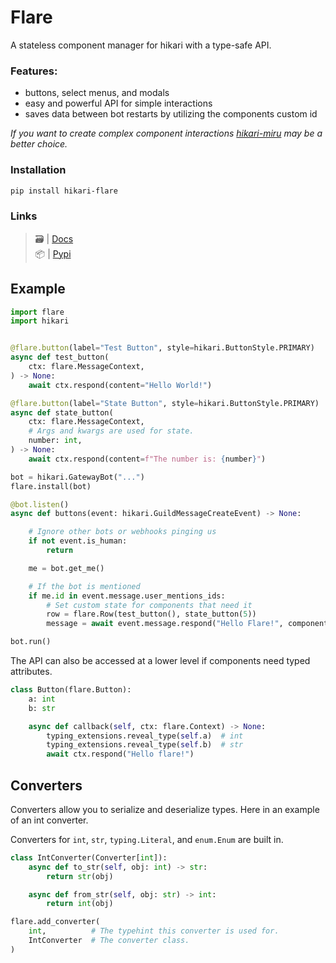 # Flare

A stateless component manager for hikari with a type-safe API.

### Features:
- buttons, select menus, and modals
- easy and powerful API for simple interactions
- saves data between bot restarts by utilizing the components custom id 

*If you want to create complex component interactions [hikari-miru](https://github.com/HyperGH/hikari-miru) may be a better choice.*


### Installation

```sh
pip install hikari-flare
```

### Links
> 🗃️ | [Docs](https://brazier-dev.github.io/hikari-flare)<br>
> 📦 | [Pypi](https://pypi.org/project/hikari-flare/)

## Example

```python
import flare
import hikari


@flare.button(label="Test Button", style=hikari.ButtonStyle.PRIMARY)
async def test_button(
    ctx: flare.MessageContext,
) -> None:
    await ctx.respond(content="Hello World!")

@flare.button(label="State Button", style=hikari.ButtonStyle.PRIMARY)
async def state_button(
    ctx: flare.MessageContext,
    # Args and kwargs are used for state.
    number: int,
) -> None:
    await ctx.respond(content=f"The number is: {number}")

bot = hikari.GatewayBot("...")
flare.install(bot)

@bot.listen()
async def buttons(event: hikari.GuildMessageCreateEvent) -> None:

    # Ignore other bots or webhooks pinging us
    if not event.is_human:
        return

    me = bot.get_me()

    # If the bot is mentioned
    if me.id in event.message.user_mentions_ids:
        # Set custom state for components that need it
        row = flare.Row(test_button(), state_button(5))
        message = await event.message.respond("Hello Flare!", component=row)

bot.run()
```

The API can also be accessed at a lower level if components need typed attributes.

```python
class Button(flare.Button):
    a: int
    b: str

    async def callback(self, ctx: flare.Context) -> None:
        typing_extensions.reveal_type(self.a)  # int
        typing_extensions.reveal_type(self.b)  # str
        await ctx.respond("Hello flare!")
```

## Converters

Converters allow you to serialize and deserialize types.
Here in an example of an int converter.

Converters for `int`, `str`, `typing.Literal`, and `enum.Enum` are built in.

```python
class IntConverter(Converter[int]):
    async def to_str(self, obj: int) -> str:
        return str(obj)

    async def from_str(self, obj: str) -> int:
        return int(obj)

flare.add_converter(
    int,          # The typehint this converter is used for.
    IntConverter  # The converter class.
)
```
